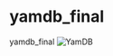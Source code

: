 # yamdb_final
yamdb_final
![YamDB](https://github.com/vadim62/yamdb_final/actions/workflows/yamdb_workflow.yml/badge.svg)
